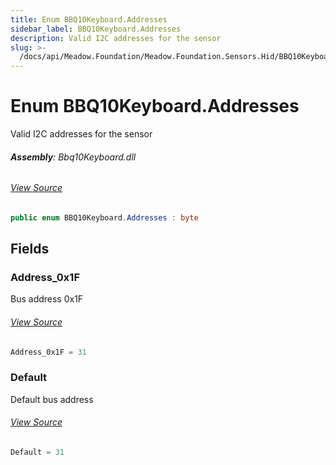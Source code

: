 ```yaml
---
title: Enum BBQ10Keyboard.Addresses
sidebar_label: BBQ10Keyboard.Addresses
description: Valid I2C addresses for the sensor
slug: >-
  /docs/api/Meadow.Foundation/Meadow.Foundation.Sensors.Hid/BBQ10Keyboard.Addresses
---
```

# Enum BBQ10Keyboard.Addresses
Valid I2C addresses for the sensor

###### **Assembly**: Bbq10Keyboard.dll
###### [View Source](https://github.com/WildernessLabs/Meadow.Foundation.git/blob/develop/Source/Meadow.Foundation.Peripherals/Sensors.Hid.BBQ10Keyboard/Driver/BBQ10Keyboard.Enums.cs#L31)
```csharp title="Declaration"
public enum BBQ10Keyboard.Addresses : byte
```
## Fields
### Address_0x1F
Bus address 0x1F
###### [View Source](https://github.com/WildernessLabs/Meadow.Foundation.git/blob/develop/Source/Meadow.Foundation.Peripherals/Sensors.Hid.BBQ10Keyboard/Driver/BBQ10Keyboard.Enums.cs#L36)
```csharp title="Declaration"
Address_0x1F = 31
```
### Default
Default bus address
###### [View Source](https://github.com/WildernessLabs/Meadow.Foundation.git/blob/develop/Source/Meadow.Foundation.Peripherals/Sensors.Hid.BBQ10Keyboard/Driver/BBQ10Keyboard.Enums.cs#L40)
```csharp title="Declaration"
Default = 31
```
